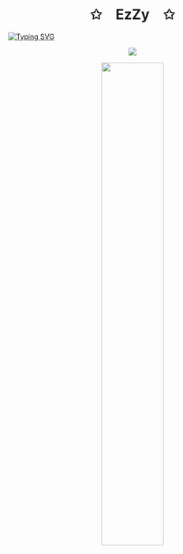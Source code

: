 <p align="center">
    <h1 align="center">✩&emsp;EzZy&emsp;✩</h1>
</p>
<a href="https://git.io/typing-svg"><img src="https://readme-typing-svg.herokuapp.com?font=Fira+Code&size=21&duration=3000&pause=1000&color=2DF70D&center=true&vCenter=true&width=435&lines=Welcome+to+my+profile;wassup" alt="Typing SVG" /></a>
<br>
<p align="center">
    <img id="preview" src="https://komarev.com/ghpvc/?username=EzZy001&color=brightgreen">
</p>
<p align="center">
    <a href="https://github.com/EzZy001"><img width="50%" src="https://github-readme-stats.vercel.app/api/top-langs/?username=EzZy001&theme=dark&layout=compact&langs_count=6&bg_color=101010&hide_title=true"></a>
</p>
